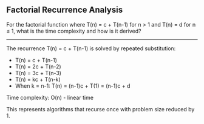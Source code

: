 ## Factorial Recurrence Analysis

For the factorial function where T(n) = c + T(n-1) for n > 1 and T(n) = d for n ≤ 1, what is the time complexity and how is it derived?

---

The recurrence T(n) = c + T(n-1) is solved by repeated substitution:
- T(n) = c + T(n-1)
- T(n) = 2c + T(n-2)
- T(n) = 3c + T(n-3)
- T(n) = kc + T(n-k)
- When k = n-1: T(n) = (n-1)c + T(1) = (n-1)c + d

Time complexity: O(n) - linear time

This represents algorithms that recurse once with problem size reduced by 1.

